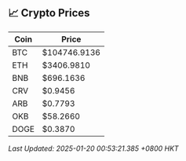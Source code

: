 ## 📈 Crypto Prices

| Coin | Price |
| ---- | ----- |
| BTC | $104746.9136 |
| ETH | $3406.9810 |
| BNB | $696.1636 |
| CRV | $0.9456 |
| ARB | $0.7793 |
| OKB | $58.2660 |
| DOGE | $0.3870 |

_Last Updated: 2025-01-20 00:53:21.385 +0800 HKT_
